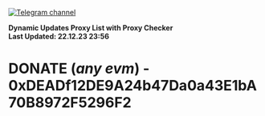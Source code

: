 [![Telegram channel](https://img.shields.io/endpoint?url=https://runkit.io/damiankrawczyk/telegram-badge/branches/master?url=https://t.me/n4z4v0d)](https://t.me/n4z4v0d) 

**Dynamic Updates Proxy List with Proxy Checker**  
**Last Updated: 22.12.23 23:56**

# DONATE (_any evm_) - 0xDEADf12DE9A24b47Da0a43E1bA70B8972F5296F2
